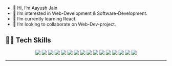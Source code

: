 - 👋 Hi, I’m Aayush Jain
- 👀 I’m interested in Web-Development & Software-Development.
- 🌱 I’m currently learning React.
- 💞️ I’m looking to collaborate on Web-Dev-project.

<!---
Aayushjain-code/Aayushjain-code is a ✨ special ✨ repository because its `README.md` (this file) appears on your GitHub profile.
You can click the Preview link to take a look at your changes.
--->


## 👩‍💻 Tech Skills

<div align="center">
  
![](https://img.shields.io/badge/HTML5-E34F26?style=for-the-badge&logo=html5&logoColor=white)
![](https://img.shields.io/badge/CSS3-1572B6?style=for-the-badge&logo=css3&logoColor=white)
![](https://img.shields.io/badge/Bootstrap-563D7C?style=for-the-badge&logo=bootstrap&logoColor=white)
![](https://img.shields.io/badge/JavaScript-F7DF1E?style=for-the-badge&logo=javascript&logoColor=black)
![](https://img.shields.io/badge/Node.js-43853D?style=for-the-badge&logo=node.js&logoColor=white)
![](https://img.shields.io/badge/Express.js-43853D?style=for-the-badge&logo=express.js&logoColor=white)
![](https://img.shields.io/badge/React-800080?style=for-the-badge&logo=react&logoColor=white)
![](https://img.shields.io/badge/React--Router--dom-696969?style=for-the-badge&logo=react&logoColor=white)
![](https://img.shields.io/badge/GraphQL-00C7B7?style=for-the-badge&logo=graphql&logoColor=white)
![](https://img.shields.io/badge/Markdown-000000?style=for-the-badge&logo=markdown&logoColor=white)
![](https://img.shields.io/badge/Git-F05032?style=for-the-badge&logo=git&logoColor=white)
![](https://img.shields.io/badge/firebase-ffca28?style=for-the-badge&logo=firebase&logoColor=black)
![](https://img.shields.io/badge/Mongodb-43853D?style=for-the-badge&logo=mongodb&logoColor=white)
![](https://img.shields.io/badge/Netlify-00C7B7?style=for-the-badge&logo=netlify&logoColor=white)
![](https://img.shields.io/badge/AWS-00C7B7?style=for-the-badge&logo=aws&logoColor=white)
![](https://img.shields.io/badge/styled--component-ff5f00?style=for-the-badge&logo=styled-component&logoColor=white)

  
 </div>
 
 ---
